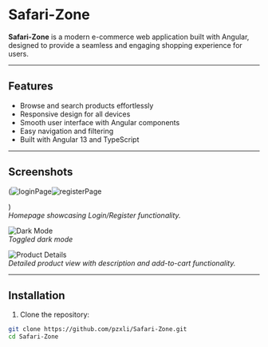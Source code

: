 # Safari-Zone

**Safari-Zone** is a modern e-commerce web application built with Angular, designed to provide a seamless and engaging shopping experience for users.

---

## Features

- Browse and search products effortlessly  
- Responsive design for all devices  
- Smooth user interface with Angular components  
- Easy navigation and filtering  
- Built with Angular 13 and TypeScript  

---

## Screenshots

<!-- Add your screenshots in the docs/screenshots folder and update paths below -->

(![loginPage](https://github.com/user-attachments/assets/9c382eb7-8831-4226-9f90-c81649578cfc)![registerPage](https://github.com/user-attachments/assets/e59d2a07-1eff-46f3-bc67-33f21460562c)

)  
*Homepage showcasing Login/Register functionality.*

![Dark Mode](![DarkMode](https://github.com/user-attachments/assets/ae2b46e5-b40b-4aec-ad3f-75a6aeac9b37)
)  
*Toggled dark mode*

![Product Details](![CartPage](https://github.com/user-attachments/assets/d19099f4-4e7c-459b-a6a3-c7b4d34e05f4)
)  
*Detailed product view with description and add-to-cart functionality.*

---

## Installation

1. Clone the repository:

```bash
git clone https://github.com/pzxli/Safari-Zone.git
cd Safari-Zone
